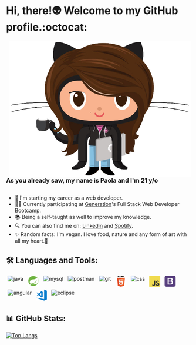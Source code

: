 # Hi, there!:alien: Welcome to my GitHub profile.:octocat:

<img align="right" alt="" src="https://github.com/ofpaola/ofpaola/blob/main/ebre3z6i1ut.png" width="496" height="370" />

### As you already saw, my name is Paola and I'm 21 y/o 
##
- 👣 I'm starting my career as a web developer.
- 👩‍💻 Currently participating at [Generation](https://brazil.generation.org)'s Full Stack Web Developer Bootcamp.
- :books: Being a self-taught as well to improve my knowledge.  
- 🔍 You can also find me on: [Linkedin](https://www.linkedin.com/in/ofpaola) and [Spotify](https://open.spotify.com/user/5phe5wqtxbf3anfqpi0f2aigu).
- :sparkles: Random facts: I'm vegan. I love food, nature and any form of art with all my heart.🥰
##

## 🛠 Languages and Tools:
<p>
<img src="https://www.flaticon.com/svg/vstatic/svg/226/226777.svg?token=exp=1615663538~hmac=9c238a3242bbe2338450b62a6d111307" alt="java" height="30" style="vertical-align:top; margin:4px">
<img src="https://raw.githubusercontent.com/github/explore/80688e429a7d4ef2fca1e82350fe8e3517d3494d/topics/spring-boot/spring-boot.png" alt="SB" height="30" style="vertical-align:top; margin:4px">
<img src="https://dextak.com.br/images/tecnologia/mysql.png" alt="mysql" height="30" style="vertical-align:top; margin:4px">
<img src="https://www.postman.com/assets/logos/postman-logo-stacked.svg" alt="postman" height="30" style="vertical-align:top; margin:4px">
<img src="https://git-scm.com/images/logos/downloads/Git-Icon-1788C.png" alt="git" height="30" style="vertical-align:top; margin:4px">
<img src="https://raw.githubusercontent.com/github/explore/80688e429a7d4ef2fca1e82350fe8e3517d3494d/topics/html/html.png" alt="HTML5" height="30" style="vertical-align:top; margin:4px">
<img src="https://seeklogo.com/images/C/css3-logo-8724075274-seeklogo.com.png" alt="css" height="30" style="vertical-align:top; margin:4px">
<img src="https://raw.githubusercontent.com/github/explore/80688e429a7d4ef2fca1e82350fe8e3517d3494d/topics/javascript/javascript.png" alt="Javascript" height="30" style="vertical-align:top; margin:4px">
<img src="https://raw.githubusercontent.com/github/explore/80688e429a7d4ef2fca1e82350fe8e3517d3494d/topics/bootstrap/bootstrap.png" alt="BS" height="30" style="vertical-align:top; margin:4px">
<img src="https://dtec.azurewebsites.net/images/angular.png" alt="angular" height="30" style="vertical-align:top; margin:4px">
<img src="https://raw.githubusercontent.com/github/explore/80688e429a7d4ef2fca1e82350fe8e3517d3494d/topics/visual-studio-code/visual-studio-code.png" alt="VS Code" height="30" style="vertical-align:top; margin:4px">
<img src="https://brandslogos.com/wp-content/uploads/thumbs/eclipse-logo-vector.svg" alt="eclipse" height="30" style="vertical-align:top; margin:4px">
</p>

## 📊 GitHub Stats:

[![Top Langs](https://github-readme-stats.vercel.app/api/top-langs/?username=ofpaola&layout=compact&theme=tokyonight)](https://github.com/ofpaola/github-readme-stats)
